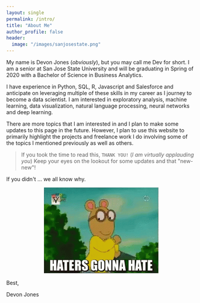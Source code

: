 ```yaml
---
layout: single
permalink: /intro/
title: "About Me"
author_profile: false
header:
  image: "/images/sanjosestate.png"
---
```


My name is Devon Jones (*obviously*), but you may call me Dev for short. I am a senior at San Jose State University and will be graduating in Spring of 2020 with a Bachelor of Science in Business Analytics.

I have experience in Python, SQL, R, Javascript and Salesforce and anticipate on leveraging multiple of these skills in my career as I journey to become a data scientist. I am interested in exploratory analysis, machine learning, data visualization, natural language processing, neural networks and deep learning.

There are more topics that I am interested in and I plan to make some updates to this page in the future. However, I plan to use this website to primarily highlight the projects and freelance work I do involving some of the topics I mentioned previously as well as others.

> If you took the time to read this, `THANK YOU!` (*I am virtually applauding you*) Keep your eyes on the lookout for some updates and that "new-new"!

If you didn't ... we all know why.

<div style="text-align:center"><img src="/images/arthur.gif"/></div>



Best,

Devon Jones
